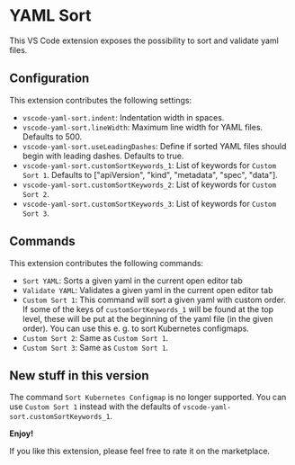 # YAML Sort

This VS Code extension exposes the possibility to sort and validate yaml files.

## Configuration

This extension contributes the following settings:

* `vscode-yaml-sort.indent`: Indentation width in spaces.
* `vscode-yaml-sort.lineWidth`: Maximum line width for YAML files. Defaults to 500.
* `vscode-yaml-sort.useLeadingDashes`: Define if sorted YAML files should begin with leading dashes. Defaults to true.
* `vscode-yaml-sort.customSortKeywords_1`: List of keywords for `Custom Sort 1`. Defaults to ["apiVersion", "kind", "metadata", "spec", "data"].
* `vscode-yaml-sort.customSortKeywords_2`: List of keywords for `Custom Sort 2`.
* `vscode-yaml-sort.customSortKeywords_3`: List of keywords for `Custom Sort 3`.

## Commands

This extension contributes the following commands:

* `Sort YAML`: Sorts a given yaml in the current open editor tab
* `Validate YAML`: Validates a given yaml in the current open editor tab
* `Custom Sort 1`: This command will sort a given yaml with custom order. If some of the keys of `customSortKeywords_1` will be found at the top level, these will be put at the beginning of the yaml file (in the given order). You can use this e. g. to sort Kubernetes configmaps.
* `Custom Sort 2`: Same as `Custom Sort 1`.
* `Custom Sort 3`: Same as `Custom Sort 1`.

## New stuff in this version
The command `Sort Kubernetes Configmap` is no longer supported. You can use `Custom Sort 1` instead with the defaults of `vscode-yaml-sort.customSortKeywords_1`.

**Enjoy!**

If you like this extension, please feel free to rate it on the marketplace.
